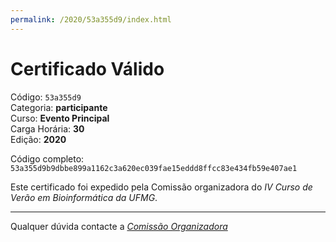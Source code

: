 ```yaml
---
permalink: /2020/53a355d9/index.html
---
```


# Certificado Válido

Código: `53a355d9`<br>
Categoria: **participante**<br>
Curso: **Evento Principal**<br>
Carga Horária: **30**<br>
Edição: **2020**<br>


Código completo: `53a355d9b9dbbe899a1162c3a620ec039fae15eddd8ffcc83e434fb59e407ae1`


Este certificado foi expedido pela Comissão organizadora do *IV Curso de Verão em Bioinformática da UFMG*.

----

Qualquer dúvida contacte a [_Comissão Organizadora_](<mailto:cursobioinfoufmg@gmail.com$subject=[Certificados]>)

